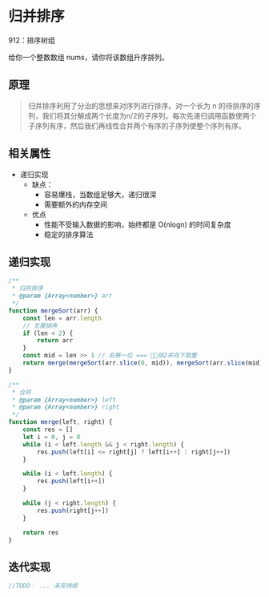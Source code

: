 # 归并排序
<company value="牛客网,几种常见时间复杂度比较低的排序算法之一"></company>

<leetcode href="https://leetcode-cn.com/problems/sort-an-array/">912：排序树组</leetcode>

给你一个整数数组 nums，请你将该数组升序排列。

## 原理
>归并排序利用了分治的思想来对序列进行排序。对一个长为 n 的待排序的序列，我们将其分解成两个长度为n/2的子序列。每次先递归调用函数使两个子序列有序，然后我们再线性合并两个有序的子序列使整个序列有序。

## 相关属性
* 递归实现
  * 缺点：
    * 容易爆栈，当数组足够大，递归很深
    * 需要额外的内存空间
  * 优点
    * 性能不受输入数据的影响，始终都是 O(nlogn) 的时间复杂度
    * 稳定的排序算法

## 递归实现

```js
/**
 * 归并排序
 * @param {Array<number>} arr 
 */
function mergeSort(arr) {
    const len = arr.length
    // 无需排序
    if (len < 2) {
        return arr
    }
    const mid = len >> 1 // 右移一位 === 除2并向下取整
    return merge(mergeSort(arr.slice(0, mid)), mergeSort(arr.slice(mid)))
}

/**
 * 合并
 * @param {Array<number>} left 
 * @param {Array<number>} right 
 */
function merge(left, right) {
    const res = []
    let i = 0, j = 0
    while (i < left.length && j < right.length) {
        res.push(left[i] <= right[j] ? left[i++] : right[j++])
    }

    while (i < left.length) {
        res.push(left[i++])
    }

    while (j < right.length) {
        res.push(right[j++])
    }

    return res
}
```

## 迭代实现

```js
//TODO： ... 未完待续
```
<comment/>
<tongji/>